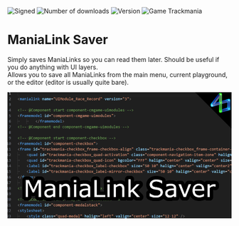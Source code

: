 ![Signed](https://img.shields.io/badge/Signed-Yes-00AA00)
![Number of downloads](https://img.shields.io/badge/dynamic/json?query=downloads&url=https%3A%2F%2Fopenplanet.dev%2Fapi%2Fplugin%2F502&label=Downloads&color=purple)
![Version](https://img.shields.io/badge/dynamic/json?query=version&url=https%3A%2F%2Fopenplanet.dev%2Fapi%2Fplugin%2F502&label=Version&color=red)
![Game Trackmania](https://img.shields.io/badge/Game-Trackmania-blue)

# ManiaLink Saver

Simply saves ManiaLinks so you can read them later. Should be useful if you do anything with UI layers.\
Allows you to save all ManiaLinks from the main menu, current playground, or the editor (editor is usually quite bare).

<!-- ![Game Maniaplanet](https://img.shields.io/badge/Game-Maniaplanet_4-blue) -->
<!-- ![Game Turbo](https://img.shields.io/badge/Game-Turbo-blue) -->

![image](images/manialink-saver.png)